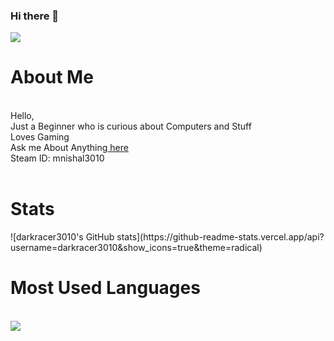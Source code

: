 ### Hi there 👋
<!--
**darkracer3010/darkracer3010** is a ✨ _special_ ✨ repository because its `README.md` (this file) appears on your GitHub profile.

Here are some ideas to get you started:

- 🔭 I’m currently working on ...
- 🌱 I’m currently learning ...
- 👯 I’m looking to collaborate on ...
- 🤔 I’m looking for help with ...
- 💬 Ask me about ...
- 📫 How to reach me: ...
- 😄 Pronouns: ...
- ⚡ Fun fact: ...
-->
<img src="https://blog.lootcrate.com/wp-content/uploads/2018/02/giphy-1-5.gif"></img>
<h1>About Me</h1><br>
Hello,<br>
Just a Beginner who is curious about Computers and Stuff<br>
Loves Gaming<br>
Ask me About Anything<a href="https://github.com/darkracer3010/darkracer3010/issues"> here</a><br>
Steam ID: mnishal3010<br>
<br>
<h1>Stats</h1>
![darkracer3010's GitHub stats](https://github-readme-stats.vercel.app/api?username=darkracer3010&show_icons=true&theme=radical)
<br>
<h1>Most Used Languages</h1><br>
<a href="#lang">
  <img align="center" src="https://github-readme-stats.vercel.app/api/top-langs/?username=darkracer3010&theme=dracula"/>
  </a>



  
